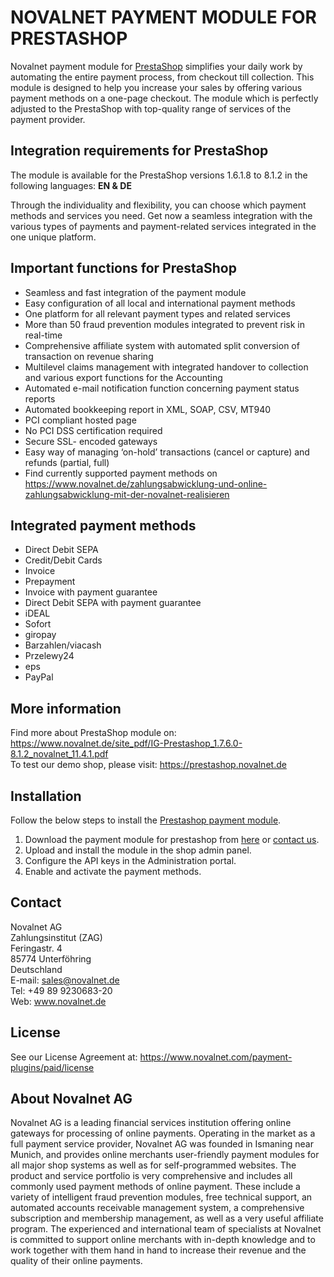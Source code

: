 # NOVALNET PAYMENT MODULE FOR PRESTASHOP
Novalnet payment module for <a href="https://www.novalnet.com/modul/prestashop-payment-module">PrestaShop</a> simplifies your daily work by automating the entire payment process, from checkout till collection. This module is designed to help you increase your sales by offering various payment methods on a one-page checkout. The module which is perfectly adjusted to the PrestaShop with top-quality range of services of the payment provider.

## Integration requirements for PrestaShop
The module is available for the PrestaShop versions 1.6.1.8 to 8.1.2 in the following languages: <b>EN & DE</b>

Through the individuality and flexibility, you can choose which payment methods and services you need. Get now a seamless integration with the various types of payments and payment-related services integrated in the one unique platform.

## Important functions for PrestaShop
* Seamless and fast integration of the payment module
* Easy configuration of all local and international payment methods
* One platform for all relevant payment types and related services
* More than 50 fraud prevention modules integrated to prevent risk in real-time
* Comprehensive affiliate system with automated split conversion of transaction on revenue sharing
* Multilevel claims management with integrated handover to collection and various export functions for the Accounting
* Automated e-mail notification function concerning payment status reports
* Automated bookkeeping report in XML, SOAP, CSV, MT940
* PCI compliant hosted page 
* No PCI DSS certification required
* Secure SSL- encoded gateways
* Easy way of managing ‘on-hold’ transactions (cancel or capture) and refunds (partial, full)
* Find currently supported payment methods on https://www.novalnet.de/zahlungsabwicklung-und-online-zahlungsabwicklung-mit-der-novalnet-realisieren

## Integrated payment methods
- Direct Debit SEPA
- Credit/Debit Cards 
- Invoice 
- Prepayment
- Invoice with payment guarantee
- Direct Debit SEPA with payment guarantee
- iDEAL
- Sofort
- giropay
- Barzahlen/viacash
- Przelewy24
- eps
- PayPal

## More information
Find more about PrestaShop module on: https://www.novalnet.de/site_pdf/IG-Prestashop_1.7.6.0-8.1.2_novalnet_11.4.1.pdf<br>
To test our demo shop, please visit: https://prestashop.novalnet.de

## Installation
Follow the below steps to install the <a href="https://www.novalnet.com/modul/prestashop-payment-module"> Prestashop payment module</a>.
1. Download the payment module for prestashop from <a href="https://addons.prestashop.com/en/payment-card-wallet/27259-novalnet-payment.html"> here</a> or <a href="https://www.novalnet.de/kontakt/sales"> contact us</a>.
2. Upload and install the module in the shop admin panel.
3. Configure the API keys in the Administration portal.
4. Enable and activate the payment methods.

## Contact
Novalnet AG<br>
Zahlungsinstitut (ZAG)<br>
Feringastr. 4 <br>
85774 Unterföhring <br>
Deutschland<br>
E-mail: sales@novalnet.de<br>
Tel: +49 89 9230683-20<br>
Web: www.novalnet.de

## License
See our License Agreement at: https://www.novalnet.com/payment-plugins/paid/license

## About Novalnet AG
Novalnet AG is a leading financial services institution offering online gateways for processing of online payments. Operating in the market as a full payment service provider, Novalnet AG was founded in Ismaning near Munich, and provides online merchants user-friendly payment modules for all major shop systems as well as for self-programmed websites. The product and service portfolio is very comprehensive and includes all commonly used payment methods of online payment. These include a variety of intelligent fraud prevention modules, free technical support, an automated accounts receivable management system, a comprehensive subscription and membership management, as well as a very useful affiliate program. The experienced and international team of specialists at Novalnet is committed to support online merchants with in-depth knowledge and to work together with them hand in hand to increase their revenue and the quality of their online payments.

